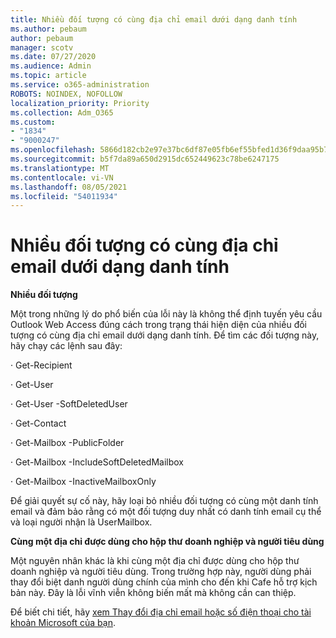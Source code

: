 ```yaml
---
title: Nhiều đối tượng có cùng địa chỉ email dưới dạng danh tính
ms.author: pebaum
author: pebaum
manager: scotv
ms.date: 07/27/2020
ms.audience: Admin
ms.topic: article
ms.service: o365-administration
ROBOTS: NOINDEX, NOFOLLOW
localization_priority: Priority
ms.collection: Adm_O365
ms.custom:
- "1834"
- "9000247"
ms.openlocfilehash: 5866d182cb2e97e37bc6df87e05fb6ef55bfed1d36f9daa95b7b8993a509e2dd
ms.sourcegitcommit: b5f7da89a650d2915dc652449623c78be6247175
ms.translationtype: MT
ms.contentlocale: vi-VN
ms.lasthandoff: 08/05/2021
ms.locfileid: "54011934"
---
```

# <a name="multiple-objects-have-the-same-email-address-as-identity"></a>Nhiều đối tượng có cùng địa chỉ email dưới dạng danh tính

**Nhiều đối tượng**

Một trong những lý do phổ biến của lỗi này là không thể định tuyến yêu cầu Outlook Web Access đúng cách trong trạng thái hiện diện của nhiều đối tượng có cùng địa chỉ email dưới dạng danh tính. Để tìm các đối tượng này, hãy chạy các lệnh sau đây:

· Get-Recipient <email address>

· Get-User <email address>

· Get-User <email address> -SoftDeletedUser

· Get-Contact <email address>

· Get-Mailbox <email address> -PublicFolder

· Get-Mailbox <email address> -IncludeSoftDeletedMailbox

· Get-Mailbox <email address> -InactiveMailboxOnly

Để giải quyết sự cố này, hãy loại bỏ nhiều đối tượng có cùng một danh tính email và đảm bảo rằng có một đối tượng duy nhất có danh tính email cụ thể và loại người nhận là UserMailbox.

**Cùng một địa chỉ được dùng cho hộp thư doanh nghiệp và người tiêu dùng**

Một nguyên nhân khác là khi cùng một địa chỉ được dùng cho hộp thư doanh nghiệp và người tiêu dùng. Trong trường hợp này, người dùng phải thay đổi biệt danh người dùng chính của mình cho đến khi Cafe hỗ trợ kịch bản này. Đây là lỗi vĩnh viễn không biến mất mà không cần can thiệp.

Để biết chi tiết, hãy [xem Thay đổi địa chỉ email hoặc số điện thoại cho tài khoản Microsoft của bạn](https://support.microsoft.com/help/11545/microsoft-account-rename-your-personal-account).